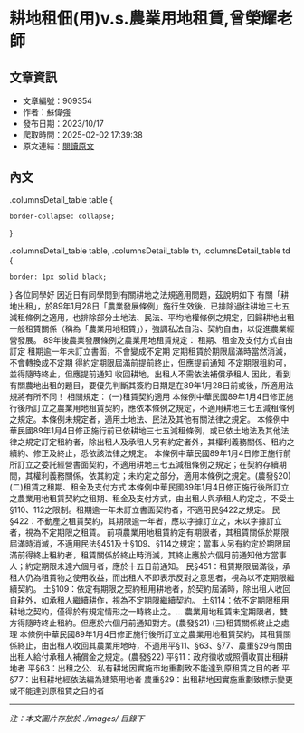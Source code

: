 # 耕地租佃(用)v.s.農業用地租賃,曾榮耀老師

## 文章資訊
- 文章編號：909354
- 作者：蘇偉強
- 發布日期：2023/10/17
- 爬取時間：2025-02-02 17:39:38
- 原文連結：[閱讀原文](https://real-estate.get.com.tw/Columns/detail.aspx?no=909354)

## 內文
.columnsDetail_table table {
    border-collapse: collapse;
}
 
.columnsDetail_table table, .columnsDetail_table th, .columnsDetail_table td {
    border: 1px solid black;
}
各位同學好
因近日有同學問到有關耕地之法規適用問題，茲說明如下
有關「耕地出租」，於89年1月28日「農業發展條例」施行生效後，已排除過往耕地三七五減租條例之適用，也排除部分土地法、民法、平均地權條例之規定，回歸耕地出租一般租賃關係（稱為「農業用地租賃」），強調私法自治、契約自由，以促進農業經營發展。
89年後農業發展條例之農業用地租賃規定：
租期、租金及支付方式自由訂定
租期逾一年未訂立書面，不會變成不定期
定期租賃於期限屆滿時當然消滅，不會轉換成不定期
得約定期限屆滿前提前終止，但應提前通知
不定期限租約可，並得隨時終止，但應提前通知
收回耕地，出租人不需依法補償承租人
因此，看到有關農地出租的題目，要優先判斷其簽約日期是在89年1月28日前或後，所適用法規將有所不同！
相關規定：
(一)租賃契約適用
本條例中華民國89年1月4日修正施行後所訂立之農業用地租賃契約，應依本條例之規定，不適用耕地三七五減租條例之規定。本條例未規定者，適用土地法、民法及其他有關法律之規定。
本條例中華民國89年1月4日修正施行前已依耕地三七五減租條例，或已依土地法及其他法律之規定訂定租約者，除出租人及承租人另有約定者外，其權利義務關係、租約之續約、修正及終止，悉依該法律之規定。
本條例中華民國89年1月4日修正施行前所訂立之委託經營書面契約，不適用耕地三七五減租條例之規定；在契約存續期間，其權利義務關係，依其約定；未約定之部分，適用本條例之規定。(農發§20)
(二)租賃之租期、租金及支付方式
本條例中華民國89年1月4日修正施行後所訂立之農業用地租賃契約之租期、租金及支付方式，由出租人與承租人約定之，不受土§110、112之限制。租期逾一年未訂立書面契約者，不適用民§422之規定。
民§422：不動產之租賃契約，其期限逾一年者，應以字據訂立之，未以字據訂立者，視為不定期限之租賃。
前項農業用地租賃約定有期限者，其租賃關係於期限屆滿時消滅，不適用民法§451及土§109、§114之規定；當事人另有約定於期限屆滿前得終止租約者，租賃關係於終止時消滅，其終止應於六個月前通知他方當事人；約定期限未達六個月者，應於十五日前通知。
民§451：租賃期限屆滿後，承租人仍為租賃物之使用收益，而出租人不即表示反對之意思者，視為以不定期限繼續契約。
土§109：依定有期限之契約租用耕地者，於契約屆滿時，除出租人收回自耕外，如承租人繼續耕作，視為不定期限繼續契約。
土§114：依不定期限租用耕地之契約，僅得於有規定情形之一時終止之。…
農業用地租賃未定期限者，雙方得隨時終止租約。但應於六個月前通知對方。(農發§21)
(三)租賃關係終止之處理
本條例中華民國89年1月4日修正施行後所訂立之農業用地租賃契約，其租賃關係終止，由出租人收回其農業用地時，不適用平§11、§63、§77、農重§29有關由出租人給付承租人補償金之規定。(農發§22)
平§11：政府徵收或照價收買出租耕地者
平§63：出租之公、私有耕地因實施市地重劃致不能達到原租賃之目的者
平§77：出租耕地經依法編為建築用地者
農重§29：出租耕地因實施重劃致標示變更或不能達到原租賃之目的者

---
*注：本文圖片存放於 ./images/ 目錄下*
